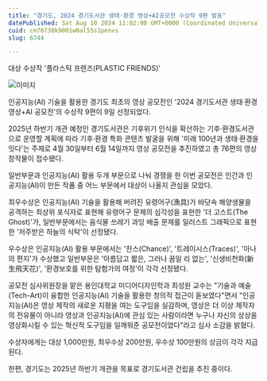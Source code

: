 ```yaml
---
title: "경기도, 2024 경기도서관 생태·환경 영상+AI공모전 수상작 9편 발표"
datePublished: Sat Aug 10 2024 11:02:00 GMT+0000 (Coordinated Universal Time)
cuid: cm70738k9001w0al55s1penvs
slug: 6744

---
```



대상 수상작 '플라스틱 프렌즈(PLASTIC FRIENDS)'

![이미지](https://cdn.hashnode.com/res/hashnode/image/upload/v1739260992995/968d2bf2-63be-43ae-a82d-d3acfe9e657e.png)

인공지능(AI) 기술을 활용한 경기도 최초의 영상 공모전인 '2024 경기도서관 생태·환경 영상+AI 공모전'의 수상작 9편이 9일 선정되었다.

2025년 하반기 개관 예정인 경기도서관은 기후위기 인식을 확산하는 기후·환경도서관으로 운영할 계획에 따라 기후·환경 특화 콘텐츠 발굴을 위해 '미래 100년과 생태·환경을 잇다'는 주제로 4월 30일부터 6월 14일까지 영상 공모전을 추진하였고 총 76편의 영상 창작물이 접수됐다.

일반부문과 인공지능(AI) 활용 두개 부문으로 나눠 경쟁을 한 이번 공모전은 인간과 인공지능(AI)이 만든 작품 중 어느 부문에서 대상이 나올지 관심을 모았다.

최우수상은 인공지능(AI) 기술을 활용해 버려진 유령어구(漁具)가 바닷속 해양생물을 공격하는 최상위 포식자로 표현해 유령어구 문제의 심각성을 표현한 '더 고스트(The Ghost)'가, 일반부문에서는 음식물 쓰레기 과잉 배출 문제를 일러스트 그래픽으로 표현한 '저주받은 하늘의 식탁'이 선정됐다.

우수상은 인공지능(AI) 활용 부문에서는 '찬스(Chance)', '트레이시스(Traces)', '아나의 편지'가 수상했고 일반부문은 '아름답고 짧은, 그러나 꿈일 리 없는', '신생비천화(新生飛天花)', '환경보호를 위한 탐험가의 여정'이 각각 선정됐다.

공모전 심사위원장을 맡은 용인대학교 미디어디자인학과 최성원 교수는 "기술과 예술(Tech-Art)이 융합한 인공지능(AI) 기술을 활용한 창의적 접근이 돋보였다"면서 "인공지능(AI)은 영상 제작의 새로운 지평을 여는 도구임을 실감하며, 영상은 더 이상 제작자의 전유물이 아니라 영상과 인공지능(AI)에 관심 있는 사람이라면 누구나 자신의 상상을 영상화시킬 수 있는 혁신적 도구임을 일깨워준 공모전이었다"라고 심사 소감을 밝혔다.

수상자에게는 대상 1,000만원, 최우수상 200만원, 우수상 100만원의 상금이 각각 지급된다.

한편, 경기도는 2025년 하반기 개관을 목표로 경기도서관 건립을 추진 중이다.